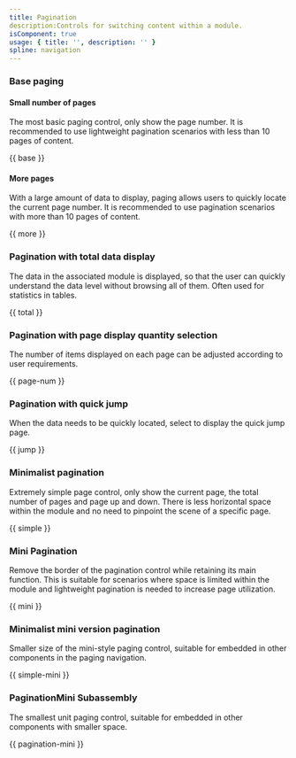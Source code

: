 ```yaml
---
title: Pagination
description:Controls for switching content within a module.
isComponent: true
usage: { title: '', description: '' }
spline: navigation
---
```


### Base paging

#### Small number of pages
The most basic paging control, only show the page number. It is recommended to use lightweight pagination scenarios with less than 10 pages of content.

{{ base }}

#### More pages
With a large amount of data to display, paging allows users to quickly locate the current page number. It is recommended to use pagination scenarios with more than 10 pages of content.

{{ more }}

### Pagination with total data display
The data in the associated module is displayed, so that the user can quickly understand the data level without browsing all of them. Often used for statistics in tables.

{{ total }}

### Pagination with page display quantity selection
The number of items displayed on each page can be adjusted according to user requirements.

{{ page-num }}

### Pagination with quick jump
When the data needs to be quickly located, select to display the quick jump page.

{{ jump }}

### Minimalist pagination
Extremely simple page control, only show the current page, the total number of pages and page up and down. There is less horizontal space within the module and no need to pinpoint the scene of a specific page.

{{ simple }}

### Mini Pagination
Remove the border of the pagination control while retaining its main function. This is suitable for scenarios where space is limited within the module and lightweight pagination is needed to increase page utilization.

{{ mini }}

### Minimalist mini version pagination
Smaller size of the mini-style paging control, suitable for embedded in other components in the paging navigation.

{{ simple-mini }}

### PaginationMini Subassembly
The smallest unit paging control, suitable for embedded in other components with smaller space.

{{ pagination-mini }}
